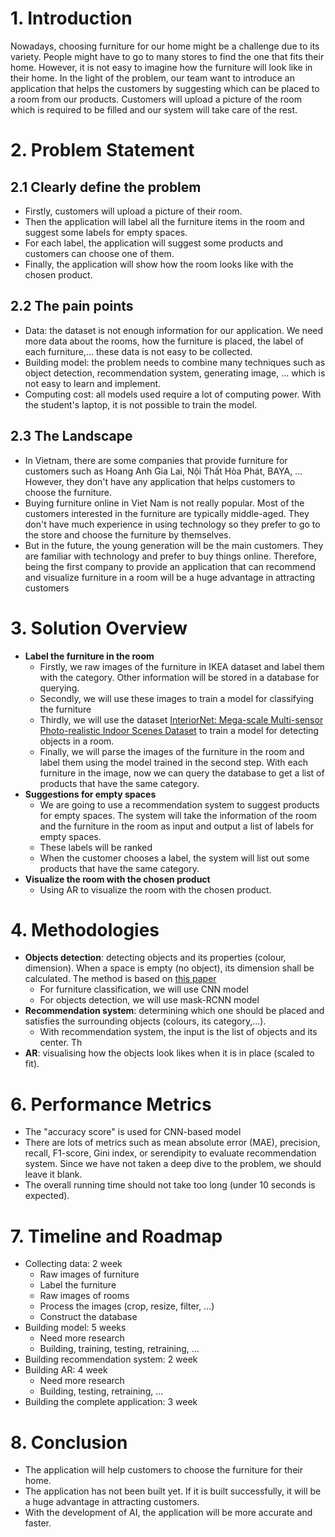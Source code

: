 # 1. Introduction
Nowadays, choosing furniture for our home might be a challenge due to its variety. People might have to go to many stores to find the one that fits their home. However, it is not easy to imagine how the furniture will look like in their home. In the light of the problem, our team want to introduce an application that helps the customers by suggesting which can be placed to a room from our products. Customers will upload a picture of the room which is required to be filled and our system will take care of the rest.

# 2. Problem Statement
## 2.1 Clearly define the problem
- Firstly, customers will upload a picture of their room.
- Then the application will label all the furniture items in the room and suggest some labels for empty spaces.
- For each label, the application will suggest some products and customers can choose one of them.
- Finally, the application will show how the room looks like with the chosen product. 

## 2.2 The pain points
- Data: the dataset is not enough information for our application. We need more data about the rooms, how the furniture is placed, the label of each furniture,... these data is not easy to be collected.
- Building model: the problem needs to combine many techniques such as object detection, recommendation system, generating image, ... which is not easy to learn and implement.
- Computing cost: all models used require a lot of computing power. With the student's laptop, it is not possible to train the model.
## 2.3 The Landscape
- In Vietnam, there are some companies that provide furniture for customers such as Hoang Anh Gia Lai, Nội Thất Hòa Phát, BAYA, ... However, they don't have any application that helps customers to choose the furniture.
- Buying furniture online in Viet Nam is not really popular. Most of the customers interested in the furniture are typically middle-aged. They don't have much experience in using technology so they prefer to go to the store and choose the furniture by themselves.
- But in the future, the young generation will be the main customers. They are familiar with technology and prefer to buy things online. Therefore, being the first company to provide an application that can recommend and visualize furniture in a room will be a huge advantage in attracting customers
# 3. Solution Overview
- **Label the furniture in the room**
    - Firstly, we raw images of the furniture in IKEA dataset and label them with the category. Other information will be stored in a database for querying.
    - Secondly, we will use these images to train a model for classifying the furniture
    - Thirdly, we will use the dataset [InteriorNet: Mega-scale Multi-sensor Photo-realistic Indoor Scenes Dataset](https://interiornet.org/) to train a model for detecting objects in a room.
    - Finally, we will parse the images of the furniture in the room and label them using the model trained in the second step. With each furniture in the image, now we can query the database to get a list of products that have the same category.
- **Suggestions for empty spaces**
    - We are going to use a recommendation system to suggest products for empty spaces. The system will take the information of the room and the furniture in the room as input and output a list of labels for empty spaces.
    - These labels will be ranked
    - When the customer chooses a label, the system will list out some products that have the same category.
- **Visualize the room with the chosen product**
    - Using AR to visualize the room with the chosen product.
# 4. Methodologies
- **Objects detection**: detecting objects and its properties (colour, dimension). When a space is empty (no object), its dimension shall be calculated. The method is based on [this paper](https://arxiv.org/pdf/1911.09299.pdf)
    - For furniture classification, we will use CNN model
    - For objects detection, we will use mask-RCNN model
- **Recommendation system**: determining which one should be placed and satisfies the surrounding objects (colours, its category,...).
    - With recommendation system, the input is the list of objects and its center. Th
- **AR**: visualising how the objects look likes when it is in place (scaled to fit).
# 6. Performance Metrics
- The "accuracy score" is used for CNN-based model
- There are lots of metrics such as mean absolute error (MAE), precision, recall, F1-score, Gini index, or serendipity to evaluate recommendation system. Since we have not taken a deep dive to the problem, we should leave it blank.
- The overall running time should not take too long (under 10 seconds is expected).
# 7. Timeline and Roadmap
- Collecting data: 2 week
    - Raw images of furniture
    - Label the furniture
    - Raw images of rooms
    - Process the images (crop, resize, filter, ...)
    - Construct the database
- Building model: 5 weeks
    - Need more research
    - Building, training, testing, retraining, ...
- Building recommendation system: 2 week
- Building AR: 4 week
    - Need more research
    - Building, testing, retraining, ...
- Building the complete application: 3 week
# 8. Conclusion
- The application will help customers to choose the furniture for their home.
- The application has not been built yet. If it is built successfully, it will be a huge advantage in attracting customers.
- With the development of AI, the application will be more accurate and faster.
